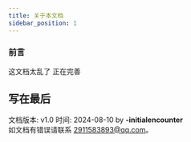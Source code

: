 ```yaml
---
title: 关于本文档
sidebar_position: 1
---
```


### 前言

这文档太乱了
正在完善

## 写在最后

文档版本: v1.0
时间: 2024-08-10
by **-initialencounter**  
如文档有错误请联系 2911583893@qq.com。
